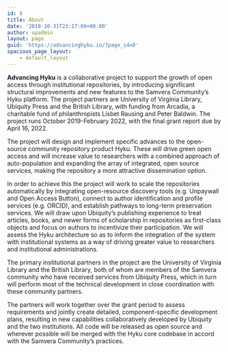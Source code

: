 ```yaml
---
id: 8
title: About
date: '2019-10-31T23:17:09+00:00'
author: upadmin
layout: page
guid: 'https://advancinghyku.io/?page_id=8'
spacious_page_layout:
    - default_layout
---
```


**Advancing Hyku** is a collaborative project to support the growth of open access through institutional repositories, by introducing significant structural improvements and new features to the Samvera Community’s Hyku platform. The project partners are University of Virginia Library, Ubiquity Press and the British Library, with funding from Arcadia, a charitable fund of philanthropists Lisbet Rausing and Peter Baldwin. The project runs October 2019-February 2022, with the final grant report due by April 16, 2022.

The project will design and implement specific advances to the open-source community repository product Hyku. These will drive green open access and will increase value to researchers with a combined approach of auto-population and expanding the array of integrated, open source services, making the repository a more attractive dissemination option.

In order to achieve this the project will work to scale the repositories automatically by integrating open-resource discovery tools (e.g. Unpaywall and Open Access Button), connect to author identification and profile services (e.g. ORCID), and establish pathways to long-term preservation services. We will draw upon Ubiquity’s publishing experience to treat articles, books, and newer forms of scholarship in repositories as first-class objects and focus on authors to incentivize their participation. We will assess the Hyku architecture so as to inform the integration of the system with institutional systems as a way of driving greater value to researchers and institutional administrations.

The primary institutional partners in the project are the University of Virginia Library and the British Library, both of whom are members of the Samvera community who have received services from Ubiquity Press, which in turn will perform most of the technical development in close coordination with these community partners.

The partners will work together over the grant period to assess requirements and jointly create detailed, component-specific development plans, resulting in new capabilities collaboratively developed by Ubiquity and the two institutions. All code will be released as open source and wherever possible will be merged with the Hyku core codebase in accord with the Samvera Community’s practices.